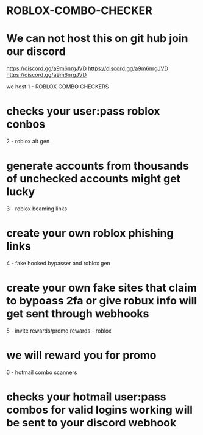 # ROBLOX-COMBO-CHECKER



# We can not host this on git hub join our discord 

https://discord.gg/a9m6nrgJVD
https://discord.gg/a9m6nrgJVD
https://discord.gg/a9m6nrgJVD

we host 
1 - ROBLOX COMBO CHECKERS
# checks your user:pass roblox conbos


2 - roblox alt gen
# generate accounts from thousands of unchecked accounts might get lucky

3 - roblox beaming links
# create your own roblox phishing links


4 - fake hooked bypasser and roblox gen
# create your own fake sites that claim to bypoass 2fa or give  robux info will get sent through webhooks


5 - invite rewards/promo rewards - roblox
# we will reward you for promo 

6 - hotmail combo scanners
# checks your hotmail user:pass combos for valid logins working will be sent to your discord webhook
